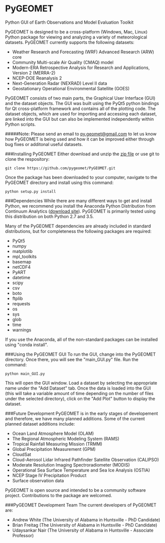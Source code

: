 # PyGEOMET
Python GUI of Earth Observations and Model Evaluation Toolkit

PyGEOMET is designed to be a cross-platform (Windows, Mac, Linux) Python package for viewing and analyzing a variety of meteorological datasets. PyGEOMET currently supports the following datasets: 

- Weather Research and Forecasting (WRF) Advanced Research (ARW) core
- Community Multi-scale Air Quality (CMAQ) model
- Modern-ERA Retrospective Analysis for Research and Applications, Version 2 (MERRA-2)
- NCEP-DOE Reanalysis 2
- Next-Generation Radar (NEXRAD) Level II data
- Geostationary Operational Environmental Satellite (GOES)

PyGEOMET consists of two main parts, the Graphical User Interface (GUI) and the dataset objects. The GUI was built using the PyQt5 python bindings for Qt cross-platform framework and contains all of the plotting code. The dataset objects, which are used for importing and accessing each dataset, are linked into the GUI but can also be implemented independently within Python scripts.   
 
#####Note: Please send an email to py.geomet@gmail.com to let us know how PyGEOMET is being used and how it can be improved either through bug fixes or additonal useful datasets.

###Installing PyGEOMET
Either download and unzip the [zip file](https://github.com/pygeomet/PyGEOMET/archive/master.zip) or use git to clone the respository:

    git clone https://github.com/pygeomet/PyGEOMET.git
  
Once the package has been downloaded to your computer, navigate to the PyGEOMET directory and install using this command:

    python setup.py install
  
###Dependencies
While there are many different ways to get and install Python, we recommend you install the Anaconda Python Distribution from Continuum Analytics ([download site](https://www.continuum.io/downloads)). PyGEOMET is primarily tested using this distribution on both Python 2.7 and 3.5.  

Many of the PyGEOMET dependencies are already included in standard distributions, but for completeness the following packages are required:
- PyQt5
- numpy
- matplotlib
- mpl_toolkits
- basemap
- netCDF4
- PyART
- datetime
- scipy
- csv
- boto
- ftplib
- requests
- os 
- sys
- glob
- time
- warnings

If you use the Anaconda, all of the non-standard packages can be installed using "conda install".

###Using the PyGEOMET GUI
To run the GUI, change into the PyGEOMET directory.  Once there, you will see the "main_GUI.py" file. Run the command:

    python main_GUI.py

This will open the GUI window. Load a dataset by selecting the appropriate name under the "Add Dataset" tab. Once the data is loaded into the GUI (this will take a variable amount of time depending on the number of files under the selected directory), click on the "Add Plot" button to display the dataset.

###Future Development
PyGEOMET is in the early stages of developement and therefore, we have many planned additions. Some of the current planned dataset additions include:
- Ocean Land Atmosphere Model (OLAM)
- The Regional Atmospheric Modeling System (RAMS)
- Tropical Rainfall Measuring Mission (TRMM)
- Global Precipitation Measurement (GPM)
- CloudSat
- Cloud-Aerosol Lidar Infrared Pathfinder Satellite Observation (CALIPSO)
- Moderate Resolution Imaging Spectroradiometer (MODIS)
- Operational Sea Surface Temperature and Sea Ice Analysis (OSTIA)
- NCEP Stage IV Precipitation Product
- Surface observation data

PyGEOMET is open source and intended to be a community software project. Contributions to the package are welcomed.

###PyGEOMET Development Team
The current developers of PyGEOMET are:
- Andrew White (The University of Alabama in Huntsville - PhD Candidate)
- Brian Freitag (The University of Alabama in Huntsville - PhD Candidate)
- Udaysankar Nair (The University of Alabama in Huntsville - Associate Professor)
